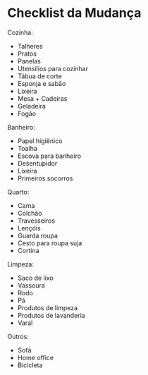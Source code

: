 # Checklist da Mudança

Cozinha:

- Talheres
- Pratos
- Panelas
- Utensílios para cozinhar
- Tábua de corte
- Esponja e sabão
- Lixeira
- Mesa + Cadeiras
- Geladeira
- Fogão

Banheiro:

- Papel higiênico
- Toalha
- Escova para banheiro
- Desentupidor
- Lixeira
- Primeiros socorros

Quarto:

- Cama
- Colchão
- Travesseiros
- Lençóis
- Guarda roupa
- Cesto para roupa suja
- Cortina

Limpeza:

- Saco de lixo
- Vassoura
- Rodo
- Pá
- Produtos de limpeza
- Produtos de lavanderia
- Varal

Outros:

- Sofá
- Home office
- Bicicleta
